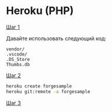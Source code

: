 # Heroku (PHP)

[Шаг 1](/deployment/heroku/heroku_step1.md ':include :type=markdown')

Давайте использовать следующий код: 
```
vendor/
.vscode/
.DS_Store
Thumbs.db
```

[Шаг 2](/deployment/heroku/heroku_step2.md ':include :type=markdown')

```bash
heroku create forgesample
heroku git:remote -a forgesample
```

[Шаг 3](/deployment/heroku/heroku_step3.md ':include :type=markdown')
